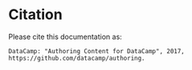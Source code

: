 ---
---
# Citation

Please cite this documentation as:

```
DataCamp: "Authoring Content for DataCamp", 2017, https://github.com/datacamp/authoring.
```
